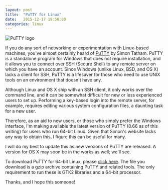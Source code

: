 ```yaml
---
layout: post
title:  "PuTTY for Linux"
date:   2015-12-17 19:58:00
categories: linux
---
```

![PuTTY logo](http://restek.wwu.edu/wp-content/uploads/2011/08/logo_putty.png)

If you do any sort of networking or experimentation with Linux-based machines, you've almost certainly heard of [PuTTY][1] by Simon Tatham. PuTTY is a standalone program for Windows that does not require installation, and it allows you to connect over SSH (Secure Shell) to any remote server on which you have an account. Since Windows (unlike Linux, BSD, and OS X) lacks a client for SSH, PuTTY is a lifesaver for those who need to use UNIX tools on an environment that doesn't have any.

Although Linux and OS X ship with an SSH client, it only works over the command line, and it can be somewhat difficult for new or less experienced users to set up. Performing a key-based login into the remote server, for example, requires editing various system configuration files, a daunting task for a new user.

Therefore, as an aid to new users, or those who simply prefer the Windows interface, I'm making available the latest version of PuTTY (0.66 as of this writing) for users who run 64-bit Linux. Given that Simon's website lacks any way to obtain this, I figure this can be useful for many.

I will do my best to update this as new versions of PuTTY are released. A version for OS X may soon be in the works as well; we'll see.

To download PuTTY for 64-bit Linux, please [click here][2]. The file you download is a gzip archive containing PuTTY and related tools. The only requirement to run these is GTK2 libraries and a 64-bit processor.

Thanks, and I hope this someone!

[1]: http://www.chiark.greenend.org.uk/~sgtatham/putty/ "PuTTY"
[2]: http://archive.sevenbits.tk/putty/putty-linux-0.66.tar.gz "Download PuTTY for Linux"
